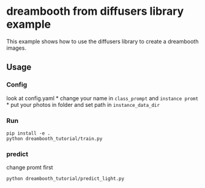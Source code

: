 # dreambooth from diffusers library example

This example shows how to use the diffusers library to create a dreambooth images.

## Usage

### Config 

look at config.yaml
    * change your name in ```class_prompt``` and  ```instance promt``` 
    * put your photos in folder and set path in ```instance_data_dir```
    
### Run 
```
pip install -e .
python dreambooth_tutorial/train.py
```

### predict

change promt first 
```
python dreambooth_tutorial/predict_light.py
```